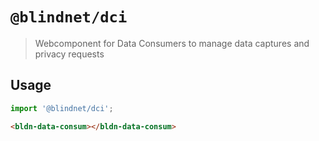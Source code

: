 # `@blindnet/dci`

> Webcomponent for Data Consumers to manage data captures and privacy requests

## Usage

```js
import '@blindnet/dci';
```

```html
<bldn-data-consum></bldn-data-consum>
```
